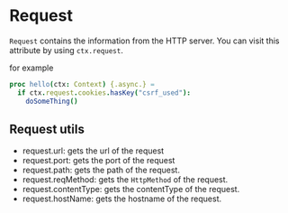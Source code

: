 # Request

`Request` contains the information from the HTTP server. You can visit this attribute by using `ctx.request`.

for example
```nim
proc hello(ctx: Context) {.async.} =
  if ctx.request.cookies.hasKey("csrf_used"):
    doSomeThing()
```


## Request utils
- request.url: gets the url of the request
- request.port: gets the port of the request
- request.path: gets the path of the request.
- request.reqMethod: gets the `HttpMethod` of the request.
- request.contentType: gets the contentType of the request.
- request.hostName: gets the hostname of the request.

